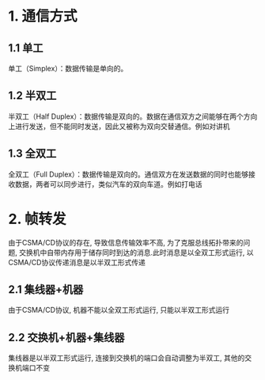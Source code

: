 # 1. 通信方式

## 1.1 单工

单工（Simplex）：数据传输是单向的。

## 1.2 半双工

半双工（Half Duplex）：数据传输是双向的。数据在通信双方之间能够在两个方向上进行发送，但不能同时发送，因此又被称为双向交替通信。例如对讲机

## 1.3 全双工

全双工（Full Duplex）：数据传输是双向的。通信双方在发送数据的同时也能够接收数据，两者可以同步进行，类似汽车的双向车道。例如打电话

# 2. 帧转发

由于CSMA/CD协议的存在, 导致信息传输效率不高, 为了克服总线拓扑带来的问题, 交换机中自带内存用于储存同时到达的消息.此时消息是以全双工形式运行, 以CSMA/CD协议传递消息是以半双工形式传递

## 2.1 集线器+机器

由于CSMA/CD协议, 机器不能以全双工形式运行, 只能以半双工形式运行

## 2.2 交换机+机器+集线器

集线器是以半双工形式运行, 连接到交换机的端口会自动调整为半双工, 其他的交换机端口不变
